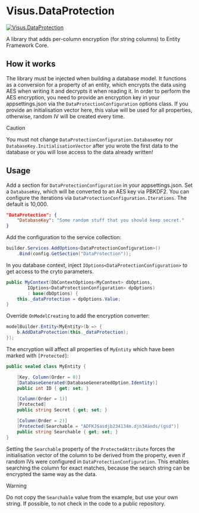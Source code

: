 # Visus.DataProtection
[![Visus.DataProtection](https://img.shields.io/nuget/v/Visus.DataProtection.svg)](https://www.nuget.org/packages/Visus.DataProtection)

A library that adds per-column encryption (for string columns) to Entity Framework Core.

## How it works
The library must be injected when building a database model. It functions as a conversion for a property of an entity, which encrypts the data using AES when writing it and decrypts it when reading it. In order to perform the AES encryption, you need to provide an encryption key in your appsettings.json via the `DataProtectionConfiguration` options class. If you provide an initialisation vector here, this value will be used for all properties, otherwise, random IV will be created every time. 

> [!CAUTION]
> You must not change `DataProtectionConfiguration.DatabaseKey` nor `DatabaseKey.InitialisationVector` after you wrote the first data to the database or you will lose access to the data already written!

## Usage

Add a section for `DataProtectionConfiguration` in your appsettings.json. Set a `DatabaseKey`, which will be converted to an AES key via PBKDF2. You can configure the iterations via `DataProtectionConfiguration.Iterations`. The default is 10,000.
```json
"DataProtection": {
    "DatabaseKey": "Some random stuff that you should keep secret."
}
```

Add the configuration to the service collection:
```c#
builder.Services.AddOptions<DataProtectionConfiguration>()
    .Bind(config.GetSection("DataProtection"));
```

In you database context, inject `IOptions<DataProtectionConfiguration>` to get access to the cryto parameters.
```c#
public MyContext(DbContextOptions<MyContext> dbOptions,
        IOptions<DataProtectionConfiguration> dpOptions)
        : base(dbOptions) {
    this._dataProtection = dpOptions.Value;
}
```

Override `OnModelCreating` to add the encryption converter:
```c#
modelBuilder.Entity<MyEntity>(b => {
    b.AddDataProtection(this._dataProtection);
});
```

The encryption will affect all properties of `MyEntity` which have been marked with `[Protected]`:
```c#
public sealed class MyEntity {

    [Key, Column(Order = 0)]
    [DatabaseGenerated(DatabaseGeneratedOption.Identity)]
    public int ID { get; set; }

    [Column(Order = 1)]
    [Protected]
    public string Secret { get; set; }

    [Column(Order = 2)]
    [Protected(Searchable = "ADFKJ$asdjb234134m.djn34änds/(gsd")]
    public string Searchable { get; set; }
}
```

Setting the `Searchable` property of the `ProtectedAttribute` forces the initialisation vector of the column to be derived from the property, even if random IVs were configured in `DataProtectionConfiguration`. This enables searching the column for exact matches, because the search string can be encrypted the same way as the data.

> [!WARNING]
> Do not copy the `Searchable` value from the example, but use your own string. If possible, to not check in the code to a public repository.
